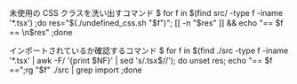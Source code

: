 

未使用の CSS クラスを洗い出すコマンド
$ for f in $(find src/ -type f -iname '*.tsx') ;do res="$(./undefined_css.sh "$f")"; [[ -n "$res" ]] && echo "== $f == \n$res" ;done

インポートされているか確認するコマンド
$ for f in $(find ./src -type f -iname '*.tsx' | awk -F/ '{print $NF}' | sed 's/.tsx$//'); do unset res; echo "== $f ==";rg "$f" ./src | grep import ;done
